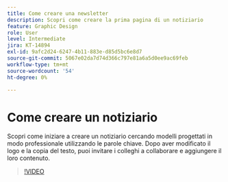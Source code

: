 ```yaml
---
title: Come creare una newsletter
description: Scopri come creare la prima pagina di un notiziario
feature: Graphic Design
role: User
level: Intermediate
jira: KT-14894
exl-id: 9afc2d24-6247-4b11-883e-d85d5bc6e8d7
source-git-commit: 5067e02da7d74d366c797e81a6a5d0ee9ac69feb
workflow-type: tm+mt
source-wordcount: '54'
ht-degree: 0%

---
```


# Come creare un notiziario

Scopri come iniziare a creare un notiziario cercando modelli progettati in modo professionale utilizzando le parole chiave. Dopo aver modificato il logo e la copia del testo, puoi invitare i colleghi a collaborare e aggiungere il loro contenuto.

>[!VIDEO](https://video.tv.adobe.com/v/3427120?quality=12&learn=on&hidetitle=true)
